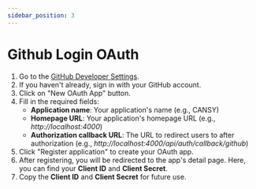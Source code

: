 ```yaml
---
sidebar_position: 3
---
```


# Github Login OAuth

1. Go to the [GitHub Developer Settings](https://github.com/settings/developers).
2. If you haven't already, sign in with your GitHub account.
3. Click on "New OAuth App" button.
4. Fill in the required fields:
   - **Application name**: Your application's name (e.g., CANSY)
   - **Homepage URL**: Your application's homepage URL (e.g., *http://localhost:4000*)
   - **Authorization callback URL**: The URL to redirect users to after authorization (e.g., *http://localhost:4000/api/auth/callback/github*)
5. Click "Register application" to create your OAuth app.
6. After registering, you will be redirected to the app's detail page. Here, you can find your **Client ID** and **Client Secret**.
7. Copy the **Client ID** and **Client Secret** for future use.

